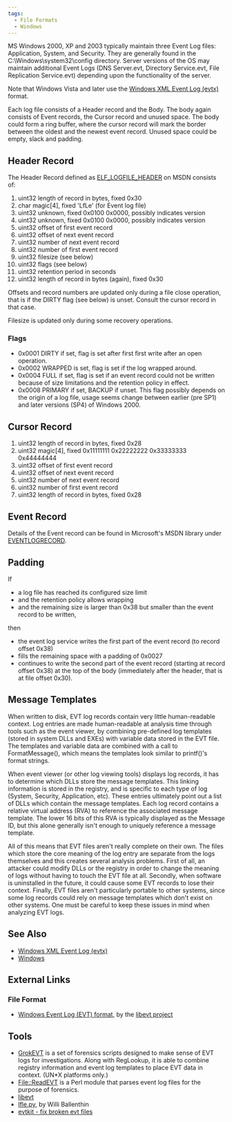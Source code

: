 ```yaml
---
tags:
  - File Formats
  - Windows
---
```

MS Windows 2000, XP and 2003 typically maintain three Event Log files:
Application, System, and Security. They are generally found in the
C:\Windows\system32\config directory. Server versions of the OS may
maintain additional Event Logs (DNS Server.evt, Directory Service.evt,
File Replication Service.evt) depending upon the functionality of the
server.

Note that Windows Vista and later use the [Windows XML Event Log (evtx)](windows_xml_event_log_(evtx).md)
format.

Each log file consists of a Header record and the Body. The body again
consists of Event records, the Cursor record and unused space. The body
could form a ring buffer, where the cursor record will mark the border
between the oldest and the newest event record. Unused space could be
empty, slack and padding.

## Header Record

The Header Record defined as [ELF_LOGFILE_HEADER](https://learn.microsoft.com/en-us/previous-versions/windows/desktop/legacy/bb309024(v=vs.85))
on MSDN consists of:

1.  uint32 length of record in bytes, fixed 0x30
2.  char magic\[4\], fixed 'LfLe' (for Event log file)
3.  uint32 unknown, fixed 0x0100 0x0000, possibly indicates version
4.  uint32 unknown, fixed 0x0100 0x0000, possibly indicates version
5.  uint32 offset of first event record
6.  uint32 offset of next event record
7.  uint32 number of next event record
8.  uint32 number of first event record
9.  uint32 filesize (see below)
10. uint32 flags (see below)
11. uint32 retention period in seconds
12. uint32 length of record in bytes (again), fixed 0x30

Offsets and record numbers are updated only during a file close
operation, that is if the DIRTY flag (see below) is unset. Consult the
cursor record in that case.

Filesize is updated only during some recovery operations.

### Flags

* 0x0001 DIRTY if set, flag is set after first first write after an open
  operation.
* 0x0002 WRAPPED is set, flag is set if the log wrapped around.
* 0x0004 FULL if set, flag is set if an event record could not be
  written because of size limitations and the retention policy in
  effect.
* 0x0008 PRIMARY if set, BACKUP if unset. This flag possibly depends on
  the origin of a log file, usage seems change between earlier (pre SP1)
  and later versions (SP4) of Windows 2000.

## Cursor Record

1.  uint32 length of record in bytes, fixed 0x28
2.  uint32 magic\[4\], fixed 0x11111111 0x22222222 0x33333333 0x44444444
3.  uint32 offset of first event record
4.  uint32 offset of next event record
5.  uint32 number of next event record
6.  uint32 number of first event record
7.  uint32 length of record in bytes, fixed 0x28

## Event Record

Details of the Event record can be found in Microsoft's MSDN library
under
[EVENTLOGRECORD](https://learn.microsoft.com/en-us/docs/).

## Padding

If

* a log file has reached its configured size limit
* and the retention policy allows wrapping
* and the remaining size is larger than 0x38 but smaller than the event
  record to be written,

then

* the event log service writes the first part of the event record (to
  record offset 0x38)
* fills the remaining space with a padding of 0x0027
* continues to write the second part of the event record (starting at
  record offset 0x38) at the top of the body (immediately after the
  header, that is at file offset 0x30).

## Message Templates

When written to disk, EVT log records contain very little human-readable
context. Log entries are made human-readable at analysis time through
tools such as the event viewer, by combining pre-defined log templates
(stored in system DLLs and EXEs) with variable data stored in the EVT
file. The templates and variable data are combined with a call to
FormatMessage(), which means the templates look similar to printf()'s
format strings.

When event viewer (or other log viewing tools) displays log records, it
has to determine which DLLs store the message templates. This linking
information is stored in the registry, and is specific to each type of
log (System, Security, Application, etc). These entries ultimately point
out a list of DLLs which contain the message templates. Each log record
contains a relative virtual address (RVA) to reference the associated
message template. The lower 16 bits of this RVA is typically displayed
as the Message ID, but this alone generally isn't enough to uniquely
reference a message template.

All of this means that EVT files aren't really complete on their own.
The files which store the core meaning of the log entry are separate
from the logs themselves and this creates several analysis problems.
First of all, an attacker could modify DLLs or the registry in order to
change the meaning of logs without having to touch the EVT file at all.
Secondly, when software is uninstalled in the future, it could cause
some EVT records to lose their context. Finally, EVT files aren't
particularly portable to other systems, since some log records could
rely on message templates which don't exist on other systems. One must
be careful to keep these issues in mind when analyzing EVT logs.

## See Also

* [Windows XML Event Log (evtx)](windows_xml_event_log_(evtx).md)
* [Windows](windows.md)

## External Links

### File Format

* [Windows Event Log (EVT) format](https://github.com/libyal/libevt/blob/main/documentation/Windows%20Event%20Log%20(EVT)%20format.asciidoc),
  by the [libevt project](libevt.md)

## Tools

* [GrokEVT](http://projects.sentinelchicken.org/grokevt) is a set of
  forensics scripts designed to make sense of EVT logs for
  investigations. Along with RegLookup, it is able to combine registry
  information and event log templates to place EVT data in context.
  (UN\*X platforms only.)
* [File::ReadEVT](http://www.cpan.org/modules/by-authors/id/H/HC/HCARVEY/)
  is a Perl module that parses event log files for the purpose of
  forensics.
* [libevt](libevt.md)
* [lfle.py](https://github.com/williballenthin/LfLe), by Willi Ballenthin
* [evtkit - fix broken evt files](https://github.com/yarox24/evtkit)
